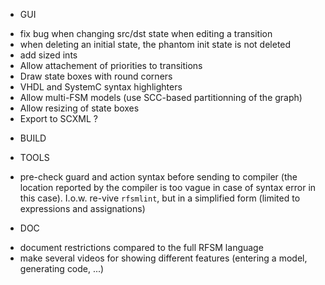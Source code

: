 * GUI
- fix bug when changing src/dst state when editing a transition
- when deleting an initial state, the phantom init state is not deleted
- add sized ints
- Allow attachement of priorities to transitions
- Draw state boxes with round corners
- VHDL and SystemC syntax highlighters
- Allow multi-FSM models (use SCC-based partitionning of the graph)
- Allow resizing of state boxes
- Export to SCXML ?

* BUILD

* TOOLS
- pre-check guard and action syntax before sending to compiler (the location reported by
the compiler is too vague in case of syntax error in this case). I.o.w. re-vive `rfsmlint`, but in 
a simplified form (limited to expressions and assignations)

* DOC
- document restrictions compared to the full RFSM language
- make several videos for showing different features (entering a model, generating code, ...)

